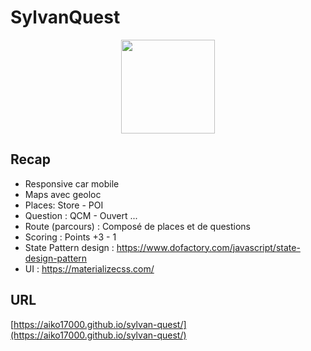 # SylvanQuest

<p align="center">
<img src="https://aiko17000.github.io/sylvan-quest/logo.png" width="150">
</p>  

## Recap
- Responsive car mobile
- Maps avec geoloc
- Places: Store - POI 
- Question : QCM - Ouvert ...
- Route (parcours) : Composé de places et de questions
- Scoring : Points +3 - 1
- State Pattern design : https://www.dofactory.com/javascript/state-design-pattern
- UI : https://materializecss.com/

## URL
[https://aiko17000.github.io/sylvan-quest/](https://aiko17000.github.io/sylvan-quest/)
